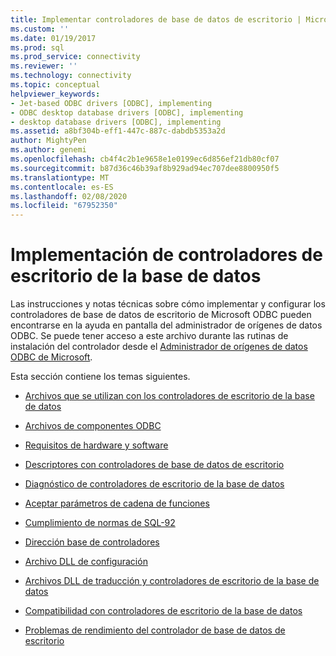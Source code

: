 ```yaml
---
title: Implementar controladores de base de datos de escritorio | Microsoft Docs
ms.custom: ''
ms.date: 01/19/2017
ms.prod: sql
ms.prod_service: connectivity
ms.reviewer: ''
ms.technology: connectivity
ms.topic: conceptual
helpviewer_keywords:
- Jet-based ODBC drivers [ODBC], implementing
- ODBC desktop database drivers [ODBC], implementing
- desktop database drivers [ODBC], implementing
ms.assetid: a8bf304b-eff1-447c-887c-dabdb5353a2d
author: MightyPen
ms.author: genemi
ms.openlocfilehash: cb4f4c2b1e9658e1e0199ec6d856ef21db80cf07
ms.sourcegitcommit: b87d36c46b39af8b929ad94ec707dee8800950f5
ms.translationtype: MT
ms.contentlocale: es-ES
ms.lasthandoff: 02/08/2020
ms.locfileid: "67952350"
---
```

# <a name="implementing-desktop-database-drivers"></a>Implementación de controladores de escritorio de la base de datos
Las instrucciones y notas técnicas sobre cómo implementar y configurar los controladores de base de datos de escritorio de Microsoft ODBC pueden encontrarse en la ayuda en pantalla del administrador de orígenes de datos ODBC. Se puede tener acceso a este archivo durante las rutinas de instalación del controlador desde el [Administrador de orígenes de datos ODBC de Microsoft](../../odbc/admin/odbc-data-source-administrator.md).  
  
 Esta sección contiene los temas siguientes.  
  
-   [Archivos que se utilizan con los controladores de escritorio de la base de datos](../../odbc/microsoft/files-to-use-with-the-desktop-database-drivers.md)  
  
-   [Archivos de componentes ODBC](../../odbc/microsoft/odbc-component-files.md)  
  
-   [Requisitos de hardware y software](../../odbc/microsoft/hardware-and-software-requirements-odbc.md)  
  
-   [Descriptores con controladores de base de datos de escritorio](../../odbc/microsoft/descriptors-and-desktop-database-drivers.md)  
  
-   [Diagnóstico de controladores de escritorio de la base de datos](../../odbc/microsoft/diagnostics-for-desktop-database-drivers.md)  
  
-   [Aceptar parámetros de cadena de funciones](../../odbc/microsoft/functions-accepting-string-parameters.md)  
  
-   [Cumplimiento de normas de SQL-92](../../odbc/microsoft/sql-92-compliance.md)  
  
-   [Dirección base de controladores](../../odbc/microsoft/base-address-of-drivers.md)  
  
-   [Archivo DLL de configuración](../../odbc/microsoft/setup-dll.md)  
  
-   [Archivos DLL de traducción y controladores de escritorio de la base de datos](../../odbc/microsoft/translation-dlls-and-desktop-database-drivers.md)  
  
-   [Compatibilidad con controladores de escritorio de la base de datos](../../odbc/microsoft/desktop-database-driver-compatibility.md)  
  
-   [Problemas de rendimiento del controlador de base de datos de escritorio](../../odbc/microsoft/desktop-database-driver-performance-issues.md)
